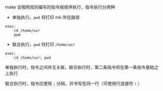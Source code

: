 make 会按照规则编写的指令按顺序执行，指令执行分两种

- 单独执行，`pwd` 将打印 mk 所在路径
```
exec:
	cd /home/usr
	pwd
```
- 联合执行，`pwd` 将打印 `/home/usr`
```
exec:
	cd /home/usr; pwd
```

单独执行时，指令之间并无关联，联合执行时，第二条指令将在第一条指令基础之上执行

联合执行时，指令应使用 `;` 分隔，并书写在同一行（可使用行连接符 `\` ）